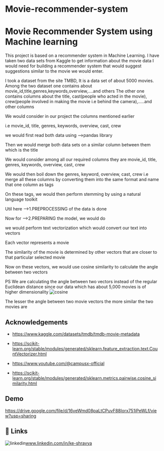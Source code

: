 # Movie-recommender-system
 
# Movie Recommender System using Machine learning

This project is based on a recommender system in Machine Learning.
I have taken two data sets from Kaggle to get information about the movie data I would need for building a recommender system that would suggest suggestions similar to the movie we would enter.

I took a dataset from the site TMBD,
It is a data set of about 5000 movies.
Among the two dataset one contains about movie_id,title,genres,keywords,overview,....and others
The other one contains columns about the title, cast(people who acted in the movie), crew(people involved in making the movie i.e behind the camera),.....and other columns

We would consider in our project the columns mentioned earlier 

i.e movie_id, title, genres, keywords, overview, cast, crew

we would first read both data using -->pandas library

Then we would merge both data sets on a similar column between them which is the title

We would consider among all our required columns they are
movie_id, title, genres, keywords, overview, cast, crew

We would then boil down the genres, keyword, overview, cast, crew 
i.e merge all these columns by converting them into the same format and name that one column as tags

On these tags, we would then perform stemming by using a natural language toolkit

Util here -->1.PREPROCESSING of the data is done 

Now for -->2.PREPARING the  model, we would do

we would perform text vectorization which would convert our text into vectors

Each vector represents a movie

The similarity of the movie is determined by other vectors that are closer to that particular selected movie

Now on these vectors, we would use cosine similarity to calculate the angle between two vectors 

PS We are calculating the angle between two vectors instead of the regular Euclidean distance since our data which has about 5,000 movies is of higher dimensionality
![cosine](https://github.com/Shravya1-0/Movie_recommender_system/assets/121577600/84232d9c-25b1-4688-884e-046d2c1cdddc)




The lesser the angle between two movie vectors the more similar the two movies are


## Acknowledgements
 
 -  https://www.kaggle.com/datasets/tmdb/tmdb-movie-metadata

 - https://scikit-learn.org/stable/modules/generated/sklearn.feature_extraction.text.CountVectorizer.html
 - https://www.youtube.com/@campusx-official
 - https://scikit-learn.org/stable/modules/generated/sklearn.metrics.pairwise.cosine_similarity.html


## Demo


https://drive.google.com/file/d/16veWmd08paLtCPuvF88Iorx751iPeWLf/view?usp=sharing
## 🔗 Links

![linkedin](https://img.shields.io/badge/linkedin-0A66C2?style=for-the-badge&logo=linkedin&logoColor=white)www.linkedin.com/in/ke-shravya


